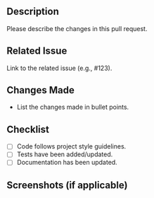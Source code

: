 ## Description
Please describe the changes in this pull request.

## Related Issue
Link to the related issue (e.g., #123).

## Changes Made
- List the changes made in bullet points.

## Checklist
- [ ] Code follows project style guidelines.
- [ ] Tests have been added/updated.
- [ ] Documentation has been updated.

## Screenshots (if applicable)
